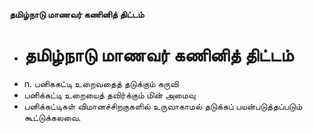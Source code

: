 **தமிழ்நாடு மாணவர் கணினித் திட்டம்**
- # தமிழ்நாடு மாணவர் கணினித் திட்டம்
- n. பனிககட்டி உறைவதைத் தடுக்கும் கருவி
- பனிக்கட்டி உறையைத் தவிர்க்கும் மின் அமைவு
- பனிக்கட்டிகள் விமானச்சிறகுகளில் உருவாகாமல் தடுக்கப் பயன்படுத்தப்படும் கூட்டுக்கலவை.

